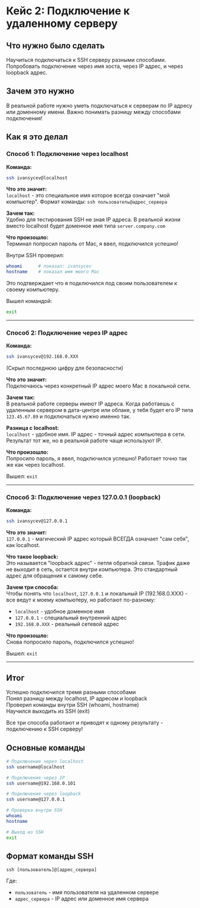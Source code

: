 # Кейс 2: Подключение к удаленному серверу

## Что нужно было сделать
Научиться подключаться к SSH серверу разными способами. Попробовать подключение через имя хоста, через IP адрес, и через loopback адрес.

## Зачем это нужно
В реальной работе нужно уметь подключаться к серверам по IP адресу или доменному имени. Важно понимать разницу между способами подключения!

## Как я это делал

### Способ 1: Подключение через localhost

**Команда:**
```bash
ssh ivansycev@localhost
```

**Что это значит:**  
`localhost` - это специальное имя которое всегда означает "мой компьютер". Формат команды: `ssh пользователь@адрес_сервера`

**Зачем так:**  
Удобно для тестирования SSH не зная IP адреса. В реальной жизни вместо localhost будет доменное имя типа `server.company.com`

**Что произошло:**  
Терминал попросил пароль от Mac, я ввел, подключился успешно!

Внутри SSH проверил:
```bash
whoami      # показал: ivansycev
hostname    # показал имя моего Mac
```

Это подтверждает что я подключился под своим пользователем к своему компьютеру.

Вышел командой:
```bash
exit
```

---

### Способ 2: Подключение через IP адрес

**Команда:**
```bash
ssh ivansycev@192.168.0.XXX
```
(Скрыл последнюю цифру для безопасности)

**Что это значит:**  
Подключаюсь через конкретный IP адрес моего Mac в локальной сети.

**Зачем так:**  
В реальной работе серверы имеют IP адреса. Когда работаешь с удаленным сервером в дата-центре или облаке, у тебя будет его IP типа `123.45.67.89` и подключаться нужно именно так.

**Разница с localhost:**  
`localhost` - удобное имя. IP адрес - точный адрес компьютера в сети. Результат тот же, но в реальной работе чаще используют IP.

**Что произошло:**  
Попросило пароль, я ввел, подключился успешно! Работает точно так же как через localhost.

Вышел: `exit`

---

### Способ 3: Подключение через 127.0.0.1 (loopback)

**Команда:**
```bash
ssh ivansycev@127.0.0.1
```

**Что это значит:**  
`127.0.0.1` - магический IP адрес который ВСЕГДА означает "сам себя", как localhost.

**Что такое loopback:**  
Это называется "loopback адрес" - петля обратной связи. Трафик даже не выходит в сеть, остается внутри компьютера. Это стандартный адрес для обращения к самому себе.

**Зачем три способа:**  
Чтобы понять что `localhost`, `127.0.0.1` и локальный IP (192.168.0.XXX) - все ведут к моему компьютеру, но работают по-разному:
- `localhost` - удобное доменное имя
- `127.0.0.1` - специальный внутренний адрес
- `192.168.0.XXX` - реальный сетевой адрес

**Что произошло:**  
Снова попросило пароль, подключился успешно!

Вышел: `exit`

---

## Итог

 Успешно подключился тремя разными способами  
 Понял разницу между localhost, IP адресом и loopback  
 Проверил команды внутри SSH (whoami, hostname)  
 Научился выходить из SSH (exit)

Все три способа работают и приводят к одному результату - подключению к SSH серверу!

## Основные команды
```bash
# Подключение через localhost
ssh username@localhost

# Подключение через IP
ssh username@192.168.0.101

# Подключение через loopback
ssh username@127.0.0.1

# Проверка внутри SSH
whoami
hostname

# Выход из SSH
exit
```

## Формат команды SSH
```
ssh [пользователь]@[адрес_сервера]
```

Где:
- `пользователь` - имя пользователя на удаленном сервере
- `адрес_сервера` - IP адрес или доменное имя сервера
